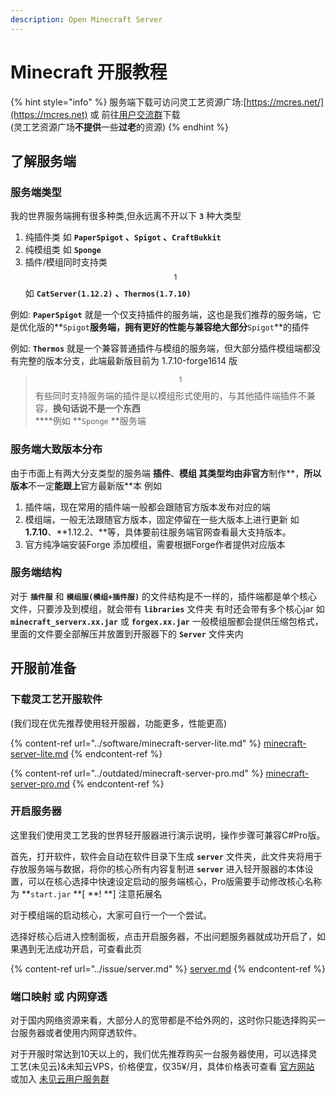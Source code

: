 ```yaml
---
description: Open Minecraft Server
---
```


# Minecraft 开服教程

{% hint style="info" %}
服务端下载可访问灵工艺资源广场:[https://mcres.net/](https://mcres.net) 或 前往[用户交流群](https://jq.qq.com/?\_wv=1027\&k=5CNpRf5)下载\
(灵工艺资源广场**不提供**一些**过老**的资源)
{% endhint %}

## 了解服务端

### 服务端类型

我的世界服务端拥有很多种类,但永远离不开以下 **`3`** 种大类型

1. 纯插件类 如 **`PaperSpigot` 、`Spigot` 、`CraftBukkit`**
2. 纯模组类 如 **`Sponge`**
3. 插件/模组同时支持类 $$^{1}$$ 如 **`CatServer(1.12.2)`** **、`Thermos(1.7.10)`**

例如: **`PaperSpigot`** 就是一个仅支持插件的服务端，这也是我们推荐的服务端，它是优化版的**`Spigot`**服务端，拥有更好的性能与兼容绝大部分**`Spigot`**的插件

例如: **`Thermos`** 就是一个兼容普通插件与模组的服务端，但大部分插件模组端都没有完整的版本分支，此端最新版目前为 1.7.10-forge1614 版

> $$^{1}$$有些同时支持服务端的插件是以模组形式使用的，与其他插件端插件不兼容，**换句话说不是一个东西**\
> ****例如 **`Sponge` **服务端

### 服务端大致版本分布

由于市面上有两大分支类型的服务端 **插件**、**模组 **其类型均由**非官方**制作**，**所以版本**不一定**能跟上**官方最新版**本 例如

1. 插件端，现在常用的插件端一般都会跟随官方版本发布对应的端
2. 模组端，一般无法跟随官方版本，固定停留在一些大版本上进行更新 如 **1.7.10**、**1.12.2、**等，具体要前往服务端官网查看最大支持版本。
3. 官方纯净端安装Forge 添加模组，需要根据Forge作者提供对应版本

### 服务端结构

对于 **`插件服`** 和 **`模组服(模组+插件服)`** 的文件结构是不一样的，插件端都是单个核心文件，只要涉及到模组，就会带有 **`libraries`** 文件夹 有时还会带有多个核心jar 如 **`minecraft_serverx.xx.jar`** 或 **`forgex.xx.jar`** 一般模组服都会提供压缩包格式，里面的文件要全部解压并放置到开服器下的 **`Server`** 文件夹内

## 开服前准备

### 下载灵工艺开服软件

(我们现在优先推荐使用轻开服器，功能更多，性能更高)

{% content-ref url="../software/minecraft-server-lite.md" %}
[minecraft-server-lite.md](../software/minecraft-server-lite.md)
{% endcontent-ref %}

{% content-ref url="../outdated/minecraft-server-pro.md" %}
[minecraft-server-pro.md](../outdated/minecraft-server-pro.md)
{% endcontent-ref %}

### 开启服务器

这里我们使用灵工艺我的世界轻开服器进行演示说明，操作步骤可兼容C#Pro版。

首先，打开软件，软件会自动在软件目录下生成 **`server`** 文件夹，此文件夹将用于存放服务端与数据，将你的核心所有内容复制进 **`server`** 进入轻开服器的本体设置，可以在核心选择中快速设定启动的服务端核心，Pro版需要手动修改核心名称为 **`start.jar` **\[ **! **] 注意拓展名

对于模组端的启动核心，大家可自行一个一个尝试。

选择好核心后进入控制面板，点击开启服务器，不出问题服务器就成功开启了，如果遇到无法成功开启，可查看此页

{% content-ref url="../issue/server.md" %}
[server.md](../issue/server.md)
{% endcontent-ref %}

### 端口映射 或 内网穿透

对于国内网络资源来看，大部分人的宽带都是不给外网的，这时你只能选择购买一台服务器或者使用内网穿透软件。

对于开服时常达到10天以上的，我们优先推荐购买一台服务器使用，可以选择灵工艺(未见云)&未知云VPS，价格便宜，仅35¥/月，具体价格表可查看 [官方网站](https://unnocloud.com) 或加入 [未见云用户服务群](https://jq.qq.com/?\_wv=1027\&k=wG20LVUW)
